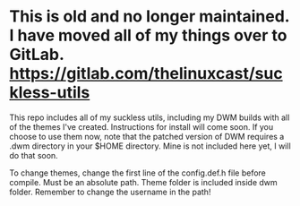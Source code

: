 # This is old and no longer maintained. I have moved all of my things over to GitLab. https://gitlab.com/thelinuxcast/suckless-utils


This repo includes all of my suckless utils, including my DWM builds with all of the themes I've created. Instructions for install will come soon. If you choose to use them now, note that the patched version of DWM requires a .dwm directory in your $HOME directory. Mine is not included here yet, I will do that soon.

To change themes, change the first line of the config.def.h file before compile. Must be an absolute path. Theme folder is included inside dwm folder. Remember to change the username in the path!
